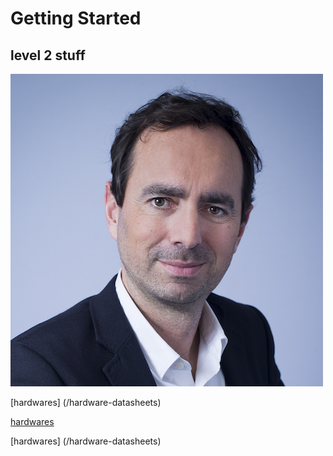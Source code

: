 <!-- TITLE: Getting Started -->
<!-- SUBTITLE: A quick summary of Getting Started -->

# Getting Started
## level 2 stuff

![Ts Square Small](/uploads/ts-square-small.png "Ts Square Small")

[hardwares] (/hardware-datasheets)

[hardwares](/hardware-datasheets)

[hardwares] (/hardware-datasheets)





